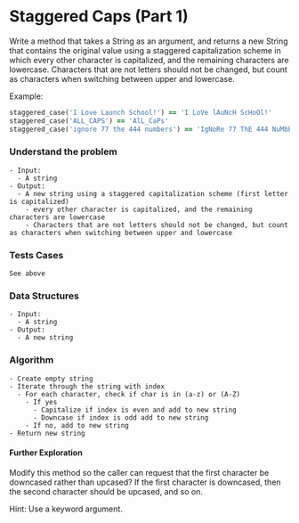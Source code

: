 # Staggered Caps (Part 1)

Write a method that takes a String as an argument, and returns a new String that contains the original value using a staggered capitalization scheme in which every other character is capitalized, and the remaining characters are lowercase. Characters that are not letters should not be changed, but count as characters when switching between upper and lowercase.

Example:

```ruby
staggered_case('I Love Launch School!') == 'I LoVe lAuNcH ScHoOl!'
staggered_case('ALL_CAPS') == 'AlL_CaPs'
staggered_case('ignore 77 the 444 numbers') == 'IgNoRe 77 ThE 444 NuMbErS'
```

### Understand the problem

```
- Input:
  - A string
- Output:
  - A new string using a staggered capitalization scheme (first letter is capitalized)
    - every other character is capitalized, and the remaining characters are lowercase
    - Characters that are not letters should not be changed, but count as characters when switching between upper and lowercase
```

### Tests Cases

```
See above
```

### Data Structures

```
- Input:
  - A string
- Output:
  - A new string
```

### Algorithm

```
- Create empty string
- Iterate through the string with index
  - For each character, check if char is in (a-z) or (A-Z)
    - If yes
      - Capitalize if index is even and add to new string
      - Downcase if index is odd add to new string
    - If no, add to new string
- Return new string
```



#### Further Exploration

Modify this method so the caller can request that the first character be downcased rather than upcased? If the first character is downcased, then the second character should be upcased, and so on.

Hint: Use a keyword argument.